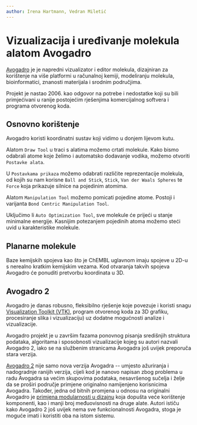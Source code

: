 ```yaml
---
author: Irena Hartmann, Vedran Miletić
---
```


# Vizualizacija i uređivanje molekula alatom Avogadro

[Avogadro](https://avogadro.cc/) je je napredni vizualizator i editor molekula, dizajniran za korištenje na više platformi u računalnoj kemiji, modeliranju molekula, bioinformatici, znanosti materijala i srodnim područjima.

Projekt je nastao 2006. kao odgovor na potrebe i nedostatke koji su bili primjećivani u ranije postojećim rješenjima komercijalnog softvera i programa otvorenog koda.

## Osnovno korištenje

Avogadro koristi koordinatni sustav koji vidimo u donjem lijevom kutu.

Alatom `Draw Tool` u traci s alatima možemo crtati molekule. Kako bismo odabrali atome koje želimo i automatsko dodavanje vodika, možemo otvoriti `Postavke alata`.

U `Postavkama prikaza` možemo odabrati različite reprezentacije molekula, od kojih su nam korisne `Ball and Stick`, `Stick`, `Van der Waals Spheres` te `Force` koja prikazuje silnice na pojedinim atomima.

Alatom `Manipulation Tool` možemo pomicati pojedine atome. Postoji i varijanta `Bond Centric Manipulation Tool`.

Uključimo li `Auto Optimization Tool`, sve molekule će prijeći u stanje minimalne energije. Kasnijim potezanjem pojedinih atoma možemo steći uvid u karakteristike molekule.

## Planarne molekule

Baze kemijskih spojeva kao što je ChEMBL uglavnom imaju spojeve u 2D-u s nerealno kratkim kemijskim vezama. Kod otvaranja takvih spojeva Avogadro će ponuditi pretvorbu koordinata u 3D.

## Avogadro 2

Avogadro je danas robusno, fleksibilno rješenje koje povezuje i koristi snagu [Visualization Toolkit (VTK)](https://www.vtk.org/), program otvorenog koda za 3D grafiku, procesiranje slika i vizualizaciju) uz dodatne mogućnosti analize i vizualizacije.

Avogadro projekt je u završim fazama ponovnog pisanja središnjih struktura podataka, algoritama i sposobnosti vizualizacije kojeg su autori nazvali Avogadro 2, iako se na službenim stranicama Avogadra još uvijek preporuča stara verzija.

[Avogadro 2](https://www.openchemistry.org/projects/avogadro2/) nije samo nova verzija Avogadra -- umjesto ažuriranja i nadogradnje ranijih verzija, cijeli kod je nanovo napisan zbog problema u radu Avogadra sa većim skupovima podataka, nesavršenog sučelja i želje da se proširi područje primjene originalno namijenjeno korisnicima Avogadra. Također, jedna od bitnih promjena u odnosu na originalni Avogadro je [primjena modularnosti u dizajnu](https://blog.kitware.com/avogadro-2-and-open-chemistry/) koja dopušta veće korištenje komponenti, kao i manji broj međuovisnosti na druge alate. Autori ističu kako Avogadro 2 još uvijek nema sve funkcionalnosti Avogadra, stoga je moguće imati i koristiti oba na istom sistemu.
